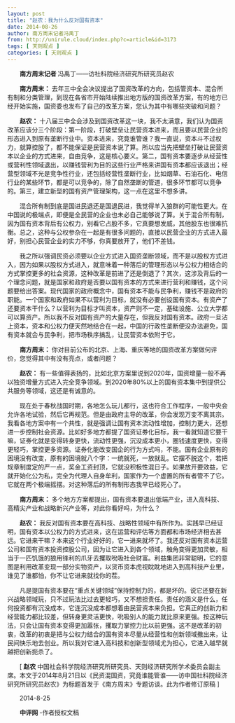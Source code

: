 ```yaml
---
layout: post
title: "赵农：我为什么反对国有资本"
date: 2014-08-26
author: 南方周末记者冯禹丁
from: http://unirule.cloud/index.php?c=article&id=3173
tags: [ 天则观点 ]
categories: [ 天则观点 ]
---
```


<div class="article">
 <div class="body-text">
  <p class="MsoNormal" style="text-indent:21.0pt;">
  </p>
  <p class="MsoNormal" style="text-indent:21.1pt;">
   <b>
    南方周末记者
   </b>
   冯禹丁——访社科院经济研究所研究员赵农
  </p>
  <p class="MsoNormal" style="text-indent:21.0pt;">
  </p>
  <p class="MsoNormal" style="text-indent:21.1pt;">
   <b>
    南方周末：
   </b>
   去年三中全会决议提出了国资改革的方向，包括管资本、混合所有制和分类管理，到现在各省市开始陆续推出地方版的国资改革方案，有的地方已经开始实施，国资委也发布了自己的改革方案，您认为其中有哪些突破和问题？
  </p>
  <p class="MsoNormal" style="text-indent:21.0pt;">
  </p>
  <p class="MsoNormal" style="text-indent:21.1pt;">
   <b>
    赵农：
   </b>
   十八届三中全会涉及到国资改革这一块，我不太满意，我们认为国资改革应该分三个阶段：第一阶段，打破壁垒让民营资本进来，而且要以民营企业的形态进入到原有垄断行业中。资本进来，究竟谁管谁？我一直说，资本斗不过权力，就算控股了，都不能保证是民营资本说了算。所以应当先把壁垒打破让民营资本以企业的方式进来，自由竞争，这是核心要义。第二，国有资本要逐步从经营性或营利性领域退出，以赚钱营利为目的这些行业严格来讲国有资本都应该退出；经营型领域不光是竞争性行业，还包括经营性垄断行业，比如烟草、石油石化、电信行业的某些环节，都是可以竞争的，除了自然垄断的管道，很多环节都可以竞争的。第三，建立新型的国有资产管理架构，这一点在这里不想多讲。
  </p>
  <p class="MsoNormal" style="text-indent:21.0pt;">
  </p>
  <p class="MsoNormal" style="text-indent:21.0pt;">
   混合所有制到底是国进民退还是国退民进，我觉得羊入狼群的可能性更大。在中国说的极端点，即便是全民营的企业也未必自己能够说了算。关于混合所有制，因为国有资本背后有公权力，别看它占股不多，它真要想发威，其他股东也很难抗衡。总之，这种与公权参杂在一起是有很多问题的，直接以民营企业的方式进入最好，别担心民营企业的实力不够，你真要放开了，他们不差钱。
  </p>
  <p class="MsoNormal" style="text-indent:21.0pt;">
  </p>
  <p class="MsoNormal" style="text-indent:21.0pt;">
   我之所以强调民资必须要以企业方式进入国资垄断领域，而不是以股权方式进入，因为如果以股权方式进入，就意味着一种落后的管理形态以与公权力相结合的方式掌控更多的社会资源，这种改革是前进了还是倒退了？其次，这涉及背后的一个理念问题，就是国家和政府是否要以国有资本的方式来进行营利和赚钱，这个问题要给出答案。现代国家的政府概念中，国有资本不能与民争利，赚钱不是政府的职能。一个国家和政府如果不以营利为目标，就没有必要创设国有资本。有资产了还要资本干什么？以营利为目标才叫资本，资产则不一定，基础设施、公立大学都可以算资产。所以我不反对国有资产的大量存在，但我反对国有资本。政府一旦沾上资本，资本和公权力便天然地结合在一起，中国的行政性垄断便没办法避免，国有资本就会与民争利，把市场秩序搞乱，让民营资本依附于它。
  </p>
  <p class="MsoNormal" style="text-indent:21.0pt;">
  </p>
  <p class="MsoNormal" style="text-indent:21.1pt;">
   <b>
    南方周末：
   </b>
   你对目前公布的北京、上海、重庆等地的国资改革方案做何评价，您觉得其中有没有亮点，或者问题？
  </p>
  <p class="MsoNormal" style="text-indent:21.0pt;">
  </p>
  <p class="MsoNormal" style="text-indent:21.1pt;">
   <b>
    赵农：
   </b>
   有一些值得表扬的，比如北京方案里说到2020年，国资增量一般不再以独资增量方式进入完全竞争领域。到2020年80%以上的国有资本集中到提供公共服务等领域，这还是有诚意的。
  </p>
  <p class="MsoNormal" style="text-indent:21.0pt;">
  </p>
  <p class="MsoNormal" style="text-indent:21.0pt;">
   现在处于春秋战国时期，各地怎么玩儿都行，这也符合工作程序，一般中央会允许各地试验，然后它再规范。但是由政府主导的改革，你会发现万变不离其宗。我看各地方案中有一个共性，就是强调让国有资本流动性增加，控制力更大，还想进一步控制社会资源。比如好多地方都提了国资证券化目标，我一看就知道它要干嘛，证券化就是变得转身更快，流动性更强，沉没成本更小，圈钱速度更快，变得更轻巧，掌控更多资源。证券化能改变国企的行为方式吗，不能。国有企业原有的困境没有改变，原有的困境就八个字：一统就死，一放就乱。它摆不脱这个，若把规章制度定的严一点，奖金工资封顶，它就没积极性混日子。如果放开要效益，它就开始化公为私，完全为代理人自身牟利，国家作为一个虚置的所有者管不了它。它就在两个极端摇摆。对这种落后的所有制形态我早已经死心了。
  </p>
  <p class="MsoNormal" style="text-indent:21.0pt;">
  </p>
  <p class="MsoNormal" style="text-indent:21.1pt;">
   <b>
    南方周末：
   </b>
   多个地方方案都提出，国有资本要退出低端产业，进入高科技、高精尖产业和战略新兴产业等，对此你看好吗，为什么？
  </p>
  <p class="MsoNormal" style="text-indent:21.0pt;">
  </p>
  <p class="MsoNormal" style="text-indent:21.1pt;">
   <b>
    赵农：
   </b>
   我反对国有资本要在高科技、战略性领域中有所作为。实践早已经证明，国有资本以公权力的方式进来，这在运营和评估等方面都和市场经济相去甚远。它进来干嘛？本来这个行业好好的，它一进来就坏了。我还反对国有资本运营公司和国有资本投资控股公司，因为让它进入到各个领域，触角变得更加灵敏，相当于一匹饥饿的狼用锋利的爪牙去攫取吮吸社会财富。利益集团非常聪明，它的意图是利用改革变现一部分实物资产，以货币资本虎视眈眈地进入到高科技产业里，谁见了谁都怕，你不让它进来就找你的茬。
  </p>
  <p class="MsoNormal" style="text-indent:21.0pt;">
  </p>
  <p class="MsoNormal" style="text-indent:21.0pt;">
   凡是提国有资本要在“重点关键领域”保持控制力的，都是坏的。说它还要在新兴战略领域玩，只不过玩法比过去更轻巧，又不想担责任。责任的涵义是什么，任何投资都有沉没成本，它连沉没成本都想着由民营资本来负担。它真正的创新力和经营能力都比较差，但转身更灵活更快，吮吸别人的能力就比原来更强。按这种玩法，只会让国有资本变得更加嚣张，攫取力掌控力比以前更强。这不是改革的初衷，改革的初衷是把与公权力结合的国有资本尽量从经营性和创新领域撤出来，让民间快乐地去创业。所以我对它进入高科技和创新型领域尤为担心，它进入越早就越把创新扼杀了。
  </p>
  <p class="MsoNormal" style="text-indent:21.0pt;">
  </p>
  <p class="MsoNormal" style="text-indent:21.0pt;">
   [
   <b>
    赵农
   </b>
   中国社会科学院经济研究所研究员、天则经济研究所学术委员会副主席。本文于2014年8月21日以《民资混国资，究竟谁能管谁——访中国社科院经济研究所研究员赵农》为标题首发于《南方周末》专题访谈。此为作者修订原稿 ]
  </p>
  <p class="MsoNormal" style="text-indent:21.0pt;">
  </p>
  <p class="MsoNormal" style="text-indent:21.0pt;">
  </p>
  <p class="MsoNormal" style="text-indent:21.0pt;">
  </p>
  <p class="MsoNormal" style="text-indent:21.0pt;">
   2014-8-25
  </p>
  <p class="MsoNormal" style="text-indent:21.1pt;">
   <b>
    中评网
   </b>
   -作者授权文稿
  </p>
  <p class="MsoNormal" style="text-indent:21.0pt;">
  </p>
  <p class="MsoNormal" style="text-indent:21.0pt;">
  </p>
 </div>
</div>

